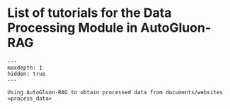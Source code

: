# List of tutorials for the Data Processing Module in AutoGluon-RAG

```{toctree}
---
maxdepth: 1
hidden: true
---

Using AutoGluon-RAG to obtain processed data from documents/websites <process_data>
```
